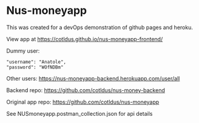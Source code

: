 # Nus-moneyapp

This was created for a devOps demonstration of github pages and heroku.

View app at https://cotldus.github.io/nus-moneyapp-frontend/

Dummy user:

    "username": "Anatole",
    "password": "WOfNDBm"
   
Other users: https://nus-moneyapp-backend.herokuapp.com/user/all

Backend repo: https://github.com/cotldus/nus-money-backend

Original app repo: https://github.com/cotldus/nus-moneyapp

See NUSmoneyapp.postman_collection.json for api details

